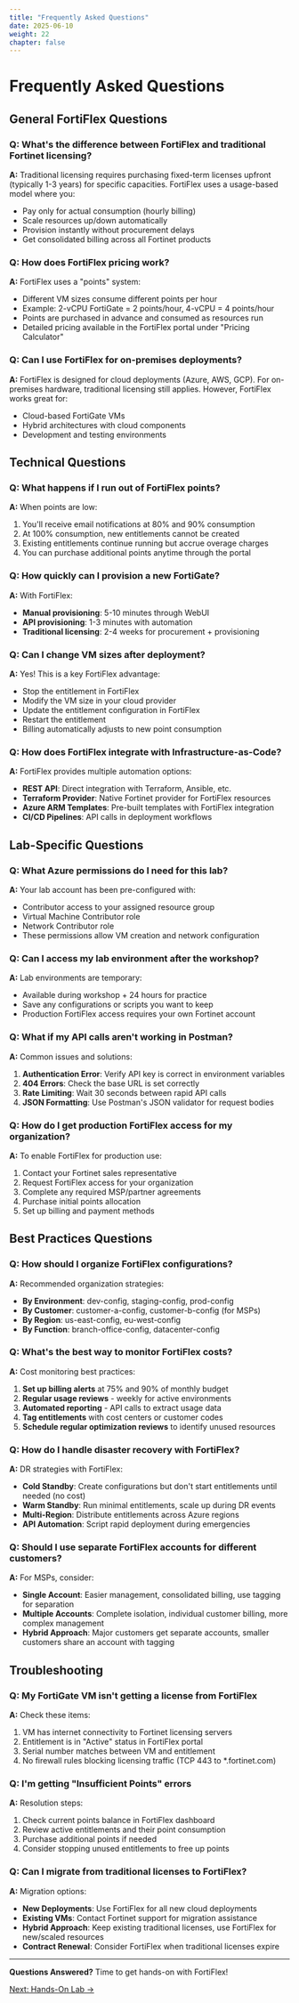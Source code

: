 ```yaml
---
title: "Frequently Asked Questions"
date: 2025-06-10
weight: 22
chapter: false
---
```


# Frequently Asked Questions

## General FortiFlex Questions

### Q: What's the difference between FortiFlex and traditional Fortinet licensing?

**A:** Traditional licensing requires purchasing fixed-term licenses upfront (typically 1-3 years) for specific capacities. FortiFlex uses a usage-based model where you:
- Pay only for actual consumption (hourly billing)
- Scale resources up/down automatically
- Provision instantly without procurement delays
- Get consolidated billing across all Fortinet products

### Q: How does FortiFlex pricing work?

**A:** FortiFlex uses a "points" system:
- Different VM sizes consume different points per hour
- Example: 2-vCPU FortiGate = 2 points/hour, 4-vCPU = 4 points/hour
- Points are purchased in advance and consumed as resources run
- Detailed pricing available in the FortiFlex portal under "Pricing Calculator"

### Q: Can I use FortiFlex for on-premises deployments?

**A:** FortiFlex is designed for cloud deployments (Azure, AWS, GCP). For on-premises hardware, traditional licensing still applies. However, FortiFlex works great for:
- Cloud-based FortiGate VMs
- Hybrid architectures with cloud components
- Development and testing environments

## Technical Questions

### Q: What happens if I run out of FortiFlex points?

**A:** When points are low:
1. You'll receive email notifications at 80% and 90% consumption
2. At 100% consumption, new entitlements cannot be created
3. Existing entitlements continue running but accrue overage charges
4. You can purchase additional points anytime through the portal

### Q: How quickly can I provision a new FortiGate?

**A:** With FortiFlex:
- **Manual provisioning**: 5-10 minutes through WebUI
- **API provisioning**: 1-3 minutes with automation
- **Traditional licensing**: 2-4 weeks for procurement + provisioning

### Q: Can I change VM sizes after deployment?

**A:** Yes! This is a key FortiFlex advantage:
- Stop the entitlement in FortiFlex
- Modify the VM size in your cloud provider
- Update the entitlement configuration in FortiFlex
- Restart the entitlement
- Billing automatically adjusts to new point consumption

### Q: How does FortiFlex integrate with Infrastructure-as-Code?

**A:** FortiFlex provides multiple automation options:
- **REST API**: Direct integration with Terraform, Ansible, etc.
- **Terraform Provider**: Native Fortinet provider for FortiFlex resources
- **Azure ARM Templates**: Pre-built templates with FortiFlex integration
- **CI/CD Pipelines**: API calls in deployment workflows

## Lab-Specific Questions

### Q: What Azure permissions do I need for this lab?

**A:** Your lab account has been pre-configured with:
- Contributor access to your assigned resource group
- Virtual Machine Contributor role
- Network Contributor role
- These permissions allow VM creation and network configuration

### Q: Can I access my lab environment after the workshop?

**A:** Lab environments are temporary:
- Available during workshop + 24 hours for practice
- Save any configurations or scripts you want to keep
- Production FortiFlex access requires your own Fortinet account

### Q: What if my API calls aren't working in Postman?

**A:** Common issues and solutions:
1. **Authentication Error**: Verify API key is correct in environment variables
2. **404 Errors**: Check the base URL is set correctly
3. **Rate Limiting**: Wait 30 seconds between rapid API calls
4. **JSON Formatting**: Use Postman's JSON validator for request bodies

### Q: How do I get production FortiFlex access for my organization?

**A:** To enable FortiFlex for production use:
1. Contact your Fortinet sales representative
2. Request FortiFlex access for your organization
3. Complete any required MSP/partner agreements
4. Purchase initial points allocation
5. Set up billing and payment methods

## Best Practices Questions

### Q: How should I organize FortiFlex configurations?

**A:** Recommended organization strategies:
- **By Environment**: dev-config, staging-config, prod-config
- **By Customer**: customer-a-config, customer-b-config (for MSPs)
- **By Region**: us-east-config, eu-west-config
- **By Function**: branch-office-config, datacenter-config

### Q: What's the best way to monitor FortiFlex costs?

**A:** Cost monitoring best practices:
1. **Set up billing alerts** at 75% and 90% of monthly budget
2. **Regular usage reviews** - weekly for active environments
3. **Automated reporting** - API calls to extract usage data
4. **Tag entitlements** with cost centers or customer codes
5. **Schedule regular optimization reviews** to identify unused resources

### Q: How do I handle disaster recovery with FortiFlex?

**A:** DR strategies with FortiFlex:
- **Cold Standby**: Create configurations but don't start entitlements until needed (no cost)
- **Warm Standby**: Run minimal entitlements, scale up during DR events
- **Multi-Region**: Distribute entitlements across Azure regions
- **API Automation**: Script rapid deployment during emergencies

### Q: Should I use separate FortiFlex accounts for different customers?

**A:** For MSPs, consider:
- **Single Account**: Easier management, consolidated billing, use tagging for separation
- **Multiple Accounts**: Complete isolation, individual customer billing, more complex management
- **Hybrid Approach**: Major customers get separate accounts, smaller customers share an account with tagging

## Troubleshooting

### Q: My FortiGate VM isn't getting a license from FortiFlex

**A:** Check these items:
1. VM has internet connectivity to Fortinet licensing servers
2. Entitlement is in "Active" status in FortiFlex portal
3. Serial number matches between VM and entitlement
4. No firewall rules blocking licensing traffic (TCP 443 to *.fortinet.com)

### Q: I'm getting "Insufficient Points" errors

**A:** Resolution steps:
1. Check current points balance in FortiFlex dashboard
2. Review active entitlements and their point consumption
3. Purchase additional points if needed
4. Consider stopping unused entitlements to free up points

### Q: Can I migrate from traditional licenses to FortiFlex?

**A:** Migration options:
- **New Deployments**: Use FortiFlex for all new cloud deployments
- **Existing VMs**: Contact Fortinet support for migration assistance
- **Hybrid Approach**: Keep existing traditional licenses, use FortiFlex for new/scaled resources
- **Contract Renewal**: Consider FortiFlex when traditional licenses expire

---

**Questions Answered?** Time to get hands-on with FortiFlex!

[Next: Hands-On Lab →](../04-hands-on-lab/)
